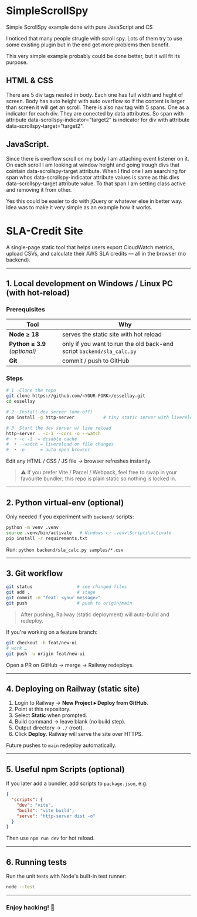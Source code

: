 # SimpleScrollSpy
Simple ScrollSpy example done with pure JavaScript and CS

I noticed that many people strugle with scroll spy. Lots of them try to 
use some existing plugin but in the end get more problems then benefit. 

This very simple example probably could be done better, but it will fit 
its purpose.

## HTML & CSS
There are 5 div tags nested in body. Each one has full width and heght of
screen. Body has auto height with auto overflow so if the content is larger 
than screen it will get an scroll. There is also nav tag with 5 spans. One 
as a indicator for each div. They are conected by data attributes. So 
span with attribute data-scrollspy-indicator="target2" is indicator for
div with attribute data-scrollspy-target="target2". 

## JavaScript.
Since there is overflow scroll on my body I am attaching event listener on it. 
On each scroll I am looking at window height and going trough divs
that cointain data-scrollspy-target attribute. When I find one I am 
searching for span whos data-scrollspy-indicator attribute values
is same as this divs data-scrollspy-target attribute value. To that 
span I am setting class active and removing it from other.

Yes this could be easier to do with jQuery or whatever else in better way. 
Idea was to make it very simple as an example how it works.

# SLA-Credit Site

A single-page static tool that helps users export CloudWatch metrics, upload CSVs, and calculate their AWS SLA credits — all in the browser (no backend).

---
## 1.  Local development on Windows / Linux PC (with hot-reload)

### Prerequisites
| Tool | Why |
|------|-----|
| **Node ≥ 18** | serves the static site with hot reload |
| **Python ≥ 3.9** *(optional)* | only if you want to run the old back-end script `backend/sla_calc.py` |
| **Git** | commit / push to GitHub |

### Steps
```bash
# 1  Clone the repo
git clone https://github.com/<YOUR-FORK>/essellay.git
cd essellay

# 2  Install dev server (one-off)
npm install -g http-server           # tiny static server with livereload flag

# 3  Start the dev server w/ live reload
http-server . -c-1 --cors -o --watch
#  • -c -1  = disable cache
#  • --watch = livereload on file changes
#  • -o      = auto-open browser
```
Edit any HTML / CSS / JS file → browser refreshes instantly.

> ⚠️  If you prefer Vite / Parcel / Webpack, feel free to swap in your favourite bundler; this repo is plain static so nothing is locked in.

---
## 2.  Python virtual-env (optional)
Only needed if you experiment with `backend/` scripts:
```bash
python -m venv .venv
source .venv/bin/activate   # Windows 👉 .venv\Scripts\activate
pip install -r requirements.txt
```
Run: `python backend/sla_calc.py samples/*.csv`

---
## 3.  Git workflow
```bash
git status                 # see changed files
git add .                  # stage
git commit -m "feat: <your message>"
git push                   # push to origin/main
```
> After pushing, Railway (static deployment) will auto-build and redeploy.

If you're working on a feature branch:
```bash
git checkout -b feat/new-ui
# work …
git push -u origin feat/new-ui
```
Open a PR on GitHub → merge → Railway redeploys.

---
## 4.  Deploying on Railway (static site)
1. Login to Railway → **New Project ▸ Deploy from GitHub**.
2. Point at this repository.
3. Select **Static** when prompted.
4. Build command → leave blank (no build step).
5. Output directory → `./` (root).
6. Click **Deploy**.  Railway will serve the site over HTTPS.

Future pushes to `main` redeploy automatically.

---
## 5.  Useful npm Scripts (optional)
If you later add a bundler, add scripts to `package.json`, e.g.
```json
{
  "scripts": {
    "dev": "vite",
    "build": "vite build",
    "serve": "http-server dist -o"
  }
}
```
Then use `npm run dev` for hot reload.

---
## 6. Running tests
Run the unit tests with Node's built-in test runner:

```bash
node --test
```

---
### Enjoy hacking! 🎉